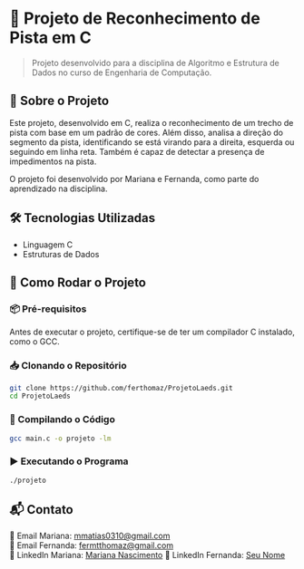 # 🚀 Projeto de Reconhecimento de Pista em C

> Projeto desenvolvido para a disciplina de Algoritmo e Estrutura de Dados no curso de Engenharia de Computação.

## 📌 Sobre o Projeto

Este projeto, desenvolvido em C, realiza o reconhecimento de um trecho de pista com base em um padrão de cores. Além disso, analisa a direção do segmento da pista, identificando se está virando para a direita, esquerda ou seguindo em linha reta. Também é capaz de detectar a presença de impedimentos na pista.

O projeto foi desenvolvido por Mariana e Fernanda, como parte do aprendizado na disciplina.

## 🛠 Tecnologias Utilizadas

- Linguagem C
- Estruturas de Dados

## 🚀 Como Rodar o Projeto

### 📦 Pré-requisitos

Antes de executar o projeto, certifique-se de ter um compilador C instalado, como o GCC.

### 📥 Clonando o Repositório

```bash
git clone https://github.com/ferthomaz/ProjetoLaeds.git
cd ProjetoLaeds
```

### 🔧 Compilando o Código

```bash
gcc main.c -o projeto -lm
```

### ▶️ Executando o Programa

```bash
./projeto
```

## 📬 Contato

📧 Email Mariana: [mmatias0310@gmail.com](mailto\:mmatias0310@gmail.com)\
📧 Email Fernanda: [fermtthomaz@gmail.com](mailto\:fermtthomaz@gmail.com)\
🔗 LinkedIn Mariana: [Mariana Nascimento](https://www.linkedin.com/in/mariana-matias-nascimento/)
🔗 LinkedIn Fernanda: [Seu Nome](https://www.linkedin.com/in/fernanda-mthomaz/)


